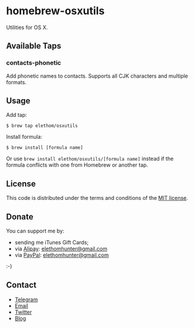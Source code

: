 # homebrew-osxutils

Utilities for OS X.

## Available Taps

### contacts-phonetic

Add phonetic names to contacts. Supports all CJK characters and multiple formats.

## Usage

Add tap:

```Shell
$ brew tap elethom/osxutils
```

Install formula:

```Shell
$ brew install [formula name]
```

Or use `brew install elethom/osxutils/[formula name]` instead if the formula conflicts with one from Homebrew or another tap.

## License

This code is distributed under the terms and conditions of the [MIT license](http://opensource.org/licenses/MIT).

## Donate

You can support me by:

* sending me iTunes Gift Cards;
* via [Alipay](https://www.alipay.com): elethomhunter@gmail.com
* via [PayPal](https://www.paypal.com): elethomhunter@gmail.com

:-)

## Contact

* [Telegram](http://telegram.me/elethom)
* [Email](mailto:elethomhunter@gmail.com)
* [Twitter](https://twitter.com/elethomhunter)
* [Blog](http://blog.projectrhinestone.org)
